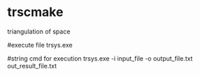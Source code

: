 # trscmake
triangulation of space

#execute file
trsys.exe

#string cmd for execution
trsys.exe -i input_file -o output_file.txt out_result_file.txt
